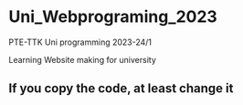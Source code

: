 # Uni_Webprograming_2023

PTE-TTK Uni programming 2023-24/1

Learning Website making for university

## If you copy the code, at least change it
